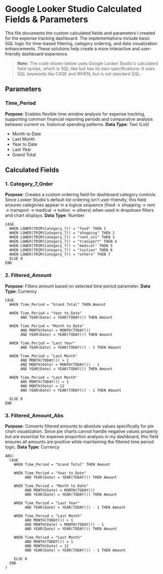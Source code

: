 # Google Looker Studio Calculated Fields & Parameters

This file documents the custom calculated fields and parameters I created for the expense tracking dashboard. The implementations include basic SQL logic for time-based filtering, category ordering, and data visualization enhancements. These solutions help create a more interactive and user-friendly dashboard experience.

> **Note**: The code shown below uses Google Looker Studio's calculated field syntax, which is SQL-like but has its own specifications. It uses SQL keywords like CASE and WHEN, but is not standard SQL.

## Parameters

### Time_Period
**Purpose**: Enables flexible time window analysis for expense tracking, supporting common financial reporting periods and comparative analysis between current vs. historical spending patterns.
**Data Type**: Text (List)
- Month to Date
- Last Month  
- Year to Date
- Last Year
- Grand Total

## Calculated Fields

### 1. Category_7_Order
**Purpose**: Creates a custom ordering field for dashboard category controls. Since Looker Studio's default list ordering isn't user-friendly, this field ensures categories appear in a logical sequence (food → shopping → rent → transport → medical → tuition → others) when used in dropdown filters and chart displays.
**Data Type**: Number
```
CASE
  WHEN LOWER(TRIM(Category_7)) = "food" THEN 1
  WHEN LOWER(TRIM(Category_7)) = "shopping" THEN 2
  WHEN LOWER(TRIM(Category_7)) = "rent_uti" THEN 3
  WHEN LOWER(TRIM(Category_7)) = "transport" THEN 4
  WHEN LOWER(TRIM(Category_7)) = "medical" THEN 5
  WHEN LOWER(TRIM(Category_7)) = "tuition" THEN 6 
  WHEN LOWER(TRIM(Category_7)) = "others" THEN 7
  ELSE 8
END
```

### 2. Filtered_Amount
**Purpose**: Filters amount based on selected time period parameter.
**Data Type**: Currency
```
CASE
  WHEN Time_Period = "Grand Total" THEN Amount

  WHEN Time_Period = "Year to Date" 
       AND YEAR(Date) = YEAR(TODAY()) THEN Amount

  WHEN Time_Period = "Month to Date" 
       AND MONTH(Date) = MONTH(TODAY()) 
       AND YEAR(Date) = YEAR(TODAY()) THEN Amount

  WHEN Time_Period = "Last Year"
       AND YEAR(Date) = YEAR(TODAY()) - 1 THEN Amount

  WHEN Time_Period = "Last Month" 
       AND MONTH(TODAY()) > 1 
       AND MONTH(Date) = MONTH(TODAY()) - 1 
       AND YEAR(Date) = YEAR(TODAY()) THEN Amount

  WHEN Time_Period = "Last Month" 
       AND MONTH(TODAY()) = 1 
       AND MONTH(Date) = 12 
       AND YEAR(Date) = YEAR(TODAY()) - 1 THEN Amount

  ELSE 0
END
```

### 3. Filtered_Amount_Abs
**Purpose**: Converts filtered amounts to absolute values specifically for pie chart visualization. Since pie charts cannot handle negative values properly but are essential for expense proportion analysis in my dashboard, this field ensures all amounts are positive while maintaining the filtered time period logic.
**Data Type**: Currency
```
ABS(
  CASE
    WHEN Time_Period = "Grand Total" THEN Amount
  
    WHEN Time_Period = "Year to Date" 
         AND YEAR(Date) = YEAR(TODAY()) THEN Amount

    WHEN Time_Period = "Month to Date" 
         AND MONTH(Date) = MONTH(TODAY()) 
         AND YEAR(Date) = YEAR(TODAY()) THEN Amount

    WHEN Time_Period = "Last Year"
         AND YEAR(Date) = YEAR(TODAY()) - 1 THEN Amount
  
    WHEN Time_Period = "Last Month" 
         AND MONTH(TODAY()) > 1 
         AND MONTH(Date) = MONTH(TODAY()) - 1 
         AND YEAR(Date) = YEAR(TODAY()) THEN Amount
  
    WHEN Time_Period = "Last Month" 
         AND MONTH(TODAY()) = 1 
         AND MONTH(Date) = 12 
         AND YEAR(Date) = YEAR(TODAY()) - 1 THEN Amount
  
    ELSE 0
  END
)
```